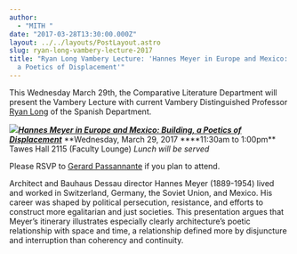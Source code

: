 ```yaml
---
author:
  - "MITH "
date: "2017-03-28T13:30:00.000Z"
layout: ../../layouts/PostLayout.astro
slug: ryan-long-vambery-lecture-2017
title: "Ryan Long Vambery Lecture: 'Hannes Meyer in Europe and Mexico: Building,
  a Poetics of Displacement'"
---
```


This Wednesday March 29th, the Comparative Literature Department will present the Vambery Lecture with current Vambery Distinguished Professor [Ryan Long](http://mith.umd.edu/people/person/ryan-long/) of the Spanish Department.

[_**![](/assets/images/2017-03-Flyer-Ryan-Long-Lecture-300x138.jpg)Hannes Meyer in Europe and Mexico: Building, a Poetics of Displacement**_](http://www.english.umd.edu/events/28986) **Wednesday, March 29, 2017 \*\***11:30am to 1:00pm\*\* Tawes Hall 2115 (Faculty Lounge) _Lunch will be served_

Please RSVP to [Gerard Passannante](mailto:gpassann@umd.edu) if you plan to attend.

Architect and Bauhaus Dessau director Hannes Meyer (1889-1954) lived and worked in Switzerland, Germany, the Soviet Union, and Mexico. His career was shaped by political persecution, resistance, and efforts to construct more egalitarian and just societies. This presentation argues that Meyer’s itinerary illustrates especially clearly architecture’s poetic relationship with space and time, a relationship defined more by disjuncture and interruption than coherency and continuity.

